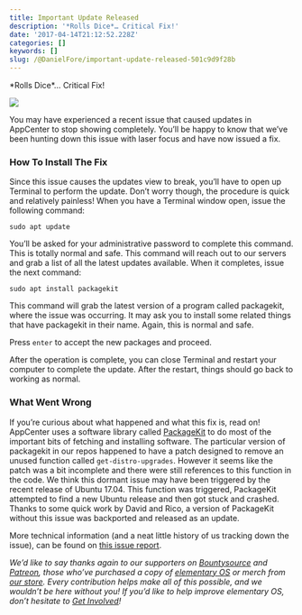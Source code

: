```yaml
---
title: Important Update Released
description: '*Rolls Dice*… Critical Fix!'
date: '2017-04-14T21:12:52.228Z'
categories: []
keywords: []
slug: /@DanielFore/important-update-released-501c9d9f28b
---
```


\*Rolls Dice\*… Critical Fix!

![](https://cdn-images-1.medium.com/max/800/0*qe1PmM6ZGND-GJLC.)

You may have experienced a recent issue that caused updates in AppCenter to stop showing completely. You’ll be happy to know that we’ve been hunting down this issue with laser focus and have now issued a fix.

### How To Install The Fix

Since this issue causes the updates view to break, you’ll have to open up Terminal to perform the update. Don’t worry though, the procedure is quick and relatively painless! When you have a Terminal window open, issue the following command:

`sudo apt update`

You’ll be asked for your administrative password to complete this command. This is totally normal and safe. This command will reach out to our servers and grab a list of all the latest updates available. When it completes, issue the next command:

`sudo apt install packagekit`

This command will grab the latest version of a program called packagekit, where the issue was occurring. It may ask you to install some related things that have packagekit in their name. Again, this is normal and safe.

Press `enter` to accept the new packages and proceed.

After the operation is complete, you can close Terminal and restart your computer to complete the update. After the restart, things should go back to working as normal.

### What Went Wrong

If you’re curious about what happened and what this fix is, read on! AppCenter uses a software library called [PackageKit](https://www.freedesktop.org/software/PackageKit/) to do most of the important bits of fetching and installing software. The particular version of packagekit in our repos happened to have a patch designed to remove an unused function called `get-distro-upgrades`. However it seems like the patch was a bit incomplete and there were still references to this function in the code. We think this dormant issue may have been triggered by the recent release of Ubuntu 17.04. This function was triggered, PackageKit attempted to find a new Ubuntu release and then got stuck and crashed. Thanks to some quick work by David and Rico, a version of PackageKit without this issue was backported and released as an update.

More technical information (and a neat little history of us tracking down the issue), can be found on [this issue report](https://github.com/elementary/appcenter/issues/215).

_We’d like to say thanks again to our supporters on_ [_Bountysource_](https://salt.bountysource.com/teams/elementary) _and_ [_Patreon_](https://www.patreon.com/elementary)_, those who’ve purchased a copy of_ [_elementary OS_](https://elementary.io/) _or merch from_ [_our store_](https://elementary.io/store/)_. Every contribution helps make all of this possible, and we wouldn’t be here without you! If you’d like to help improve elementary OS, don’t hesitate to_ [_Get Involved_](https://elementary.io/get-involved)_!_